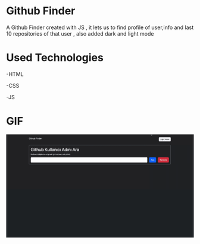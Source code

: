 # Github Finder

A Github Finder created with JS , it lets us to find profile of user,info and last 10 repositories of that user , also added dark and light mode

# Used Technologies

-HTML

-CSS

-JS

# GIF

![](githubfinder.gif)
